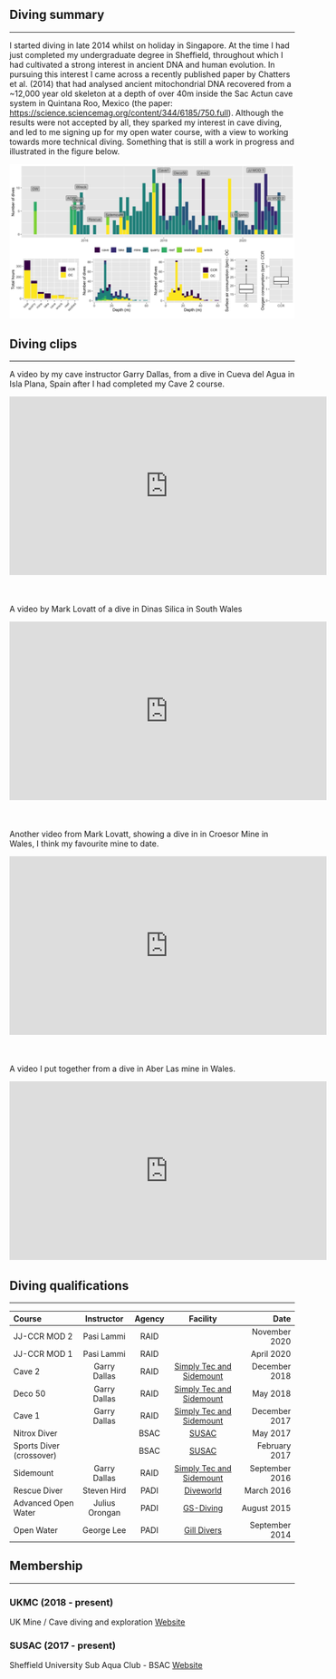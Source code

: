 ## Diving summary
___

I started diving in late 2014 whilst on holiday in Singapore. At the time I had just completed my undergraduate degree 
in Sheffield, throughout which I had cultivated a strong interest in ancient DNA and human evolution. In pursuing this 
interest I came across a recently published paper by Chatters et al. (2014) that had analysed ancient mitochondrial DNA
recovered from a ~12,000 year old skeleton at a depth of over 40m inside the Sac Actun cave system in Quintana Roo, 
Mexico (the paper: <https://science.sciencemag.org/content/344/6185/750.full>). Although the results were not accepted
by all, they sparked my interest in cave diving, and led to me signing up for my open water course, with a view to 
working towards more technical diving. Something that is still a work in progress and illustrated in the figure
below. 

![](dive_data/dive_summaries.png)


## Diving clips
___

A video by my cave instructor Garry Dallas, from a dive in Cueva del Agua in Isla Plana, Spain after I had completed
my Cave 2 course.<br>
<p align="center"><iframe title="vimeo-player" src="https://player.vimeo.com/video/307767854" width="560" height="315" frameborder="0" allowfullscreen></iframe></p>
  
<br><br>A video by Mark Lovatt of a dive in Dinas Silica in South Wales<br>
<p align="center"><iframe width="560" height="315" src="https://www.youtube.com/embed/pfWyHCT_D_0" frameborder="0" allow="accelerometer; autoplay; clipboard-write; encrypted-media; gyroscope; picture-in-picture" allowfullscreen></iframe></p>

<br><br>Another video from Mark Lovatt, showing a dive in in Croesor Mine in Wales, I think my favourite mine to date.<br>

<p align="center"><iframe width="560" height="315" src="https://www.youtube.com/embed/NLaDXpMYp7M" frameborder="0" allow="accelerometer; autoplay; clipboard-write; encrypted-media; gyroscope; picture-in-picture" allowfullscreen></iframe></p>


<br><br>A video I put together from a dive in Aber Las mine in Wales.<br>

<p align="center"><iframe title="vimeo-player" src="https://player.vimeo.com/video/288444600" width="560" height="315" frameborder="0" allowfullscreen></iframe></p>



## Diving qualifications
___

| Course | Instructor | Agency | Facility | Date |
|:-------|:----------:|:--------:|:----:|-----:|
| JJ-CCR MOD 2 | Pasi Lammi | RAID | | November 2020 |
| JJ-CCR MOD 1 | Pasi Lammi | RAID | | April 2020 |
| Cave 2 | Garry Dallas | RAID | [Simply Tec and Sidemount](http://www.simplysidemount.com/) | December 2018 |
| Deco 50 | Garry Dallas | RAID | [Simply Tec and Sidemount](http://www.simplysidemount.com/) | May 2018 |
| Cave 1 | Garry Dallas | RAID | [Simply Tec and Sidemount](http://www.simplysidemount.com/) | December 2017 | 
| Nitrox Diver | | BSAC | [SUSAC](http://www.susac.com/) | May 2017 | 
| Sports Diver (crossover) | | BSAC | [SUSAC](http://www.susac.com/) | February 2017 |
| Sidemount |  Garry Dallas | RAID | [Simply Tec and Sidemount](http://www.simplysidemount.com/) | September 2016 |
| Rescue Diver | Steven Hird | PADI | [Diveworld](https://www.learn2dive.co.uk/) | March 2016 |
| Advanced Open Water | Julius Orongan | PADI | [GS-Diving](https://www.gs-diving.com/) | August 2015 |
| Open Water | George Lee | PADI | [Gill Divers](https://www.gilldivers.com/) | September 2014 |

## Membership
___

### UKMC (2018 - present)

UK Mine / Cave diving and exploration
[Website](http://www.ukmine-cave.com/)

### SUSAC (2017 - present)

Sheffield University Sub Aqua Club - BSAC
[Website](http://www.susac.com/)